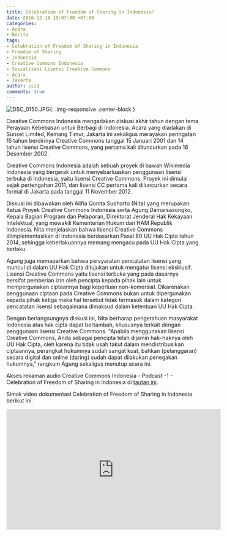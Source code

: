 ```yaml
---
title: Celebration of Freedom of Sharing in Indonesia!
date: 2016-12-18 19:07:00 +07:00
categories:
- Acara
- Berita
tags:
- Celebration of Freedom of Sharing in Indonesia
- Freedom of Sharing
- Indonesia
- Creative Commons Indonesia
- Sosialisasi Lisensi Creative Commons
- Acara
- Jakarta
author: ccid
comments: true
---
```


![DSC_0150.JPG](/uploads/DSC_0150.JPG){: .img-responsive .center-block }

Creative Commons Indonesia mengadakan diskusi akhir tahun dengan tema Perayaan Kebebasan untuk Berbagi di Indonesia. Acara yang diadakan di Sunset Limited, Kemang Timur, Jakarta ini sekaligus merayakan peringatan 15 tahun berdirinya Creative Commons tanggal 15 Januari 2001 dan 14 tahun lisensi Creative Commons, yang pertama kali diluncurkan pada 16 Desember 2002.
 
Creative Commons Indonesia adalah sebuah proyek di bawah Wikimedia Indonesia yang bergerak untuk menyebarluaskan penggunaan lisensi terbuka di Indonesia, yaitu lisensi Creative Commons. Proyek ini dimulai sejak pertengahan 2011, dan lisensi CC pertama kali diluncurkan secara formal di Jakarta pada tanggal 11 November 2012.

Diskusi ini dibawakan oleh Alifia Qonita Sudharto (Nita) yang merupakan Ketua Proyek Creative Commons Indonesia serta Agung Damarsasongko, Kepala Bagian Program dan Pelaporan, Direktorat Jenderal Hak Kekayaan Intelektual, yang mewakili Kementerian Hukum dan HAM Republik Indonesia. Nita menjelaskan bahwa lisensi Creative Commons diimplementasikan di Indonesia berdasarkan Pasal 80 UU Hak Cipta tahun 2014, sehingga keberlakuannya memang mengacu pada UU Hak Cipta yang berlaku.

Agung juga memaparkan bahwa persyaratan pencatatan lisensi yang muncul di dalam UU Hak Cipta ditujukan untuk mengatur lisensi eksklusif. Lisensi Creative Commons yaitu lisensi terbuka yang pada dasarnya bersifat pemberian izin oleh pencipta kepada pihak lain untuk mempergunakan ciptaannya bagi keperluan non-komersial. Dikarenakan penggunaan ciptaan pada Creative Commons bukan untuk dipergunakan kepada pihak ketiga maka hal tersebut tidak termasuk dalam kategori pencatatan lisensi sebagaimana dimaksud dalam ketentuan UU Hak Cipta. 

Dengan berlangsungnya diskusi ini, Nita berharap pengetahuan masyarakat Indonesia atas hak cipta dapat bertambah, khususnya terkait dengan penggunaan lisensi Creative Commons. "Apabila menggunakan lisensi Creative Commons, Anda sebagai pencipta telah dijamin hak–haknya oleh UU Hak Cipta, oleh karena itu tidak usah takut dalam mendistribusikan ciptaannya, perangkat hukumnya sudah sangat kuat, bahkan (pelanggaran) secara digital dan online (daring) sudah dapat dilakukan penegakan hukumnya," rangkum Agung sekaligus menutup acara ini.

Akses rekaman audio Creative Commons Indonesia - Podcast -1 - Celebration of Freedom of Sharing in Indonesia di [tautan ini](https://commons.wikimedia.org/wiki/File:Creative_Commons_Indonesia_-_Podcast_-1_-_Celebration_of_Freedom_of_Sharing_in_Indonesia.ogg).

Simak video dokumentasi Celebration of Freedom of Sharing in Indonesia berikut ini.

<center><iframe width="560" height="315" src="https://www.youtube.com/embed/JPUwCPlXNfI" frameborder="0" allowfullscreen></iframe></center>
